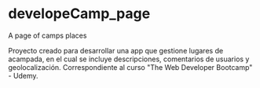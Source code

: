 # developeCamp_page
A page of camps places

Proyecto creado para desarrollar una app que gestione lugares de acampada, en el cual se incluye descripciones, comentarios de usuarios y geolocalización.
Correspondiente al curso "The Web Developer Bootcamp" - Udemy.

